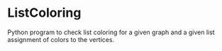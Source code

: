 # ListColoring
Python program to check list coloring for a given graph and a given list assignment of colors to the vertices.

